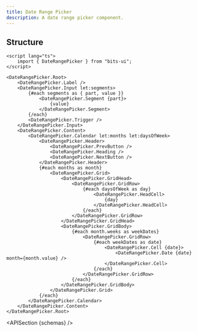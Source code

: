 ```yaml
---
title: Date Range Picker
description: A date range picker component.
---
```


<script>
	import { APISection, ComponentPreview, DateRangePickerDemo } from '@/components'
	export let schemas;
</script>

<ComponentPreview name="date-range-picker-demo" comp="Date Range Picker">

<DateRangePickerDemo slot="preview" />

</ComponentPreview>

## Structure

```svelte
<script lang="ts">
	import { DateRangePicker } from "bits-ui";
</script>

<DateRangePicker.Root>
	<DateRangePicker.Label />
	<DateRangePicker.Input let:segments>
		{#each segments as { part, value }}
			<DateRangePicker.Segment {part}>
				{value}
			</DateRangePicker.Segment>
		{/each}
		<DateRangePicker.Trigger />
	</DateRangePicker.Input>
	<DateRangePicker.Content>
		<DateRangePicker.Calendar let:months let:daysOfWeek>
			<DateRangePicker.Header>
				<DateRangePicker.PrevButton />
				<DateRangePicker.Heading />
				<DateRangePicker.NextButton />
			</DateRangePicker.Header>
			{#each months as month}
				<DateRangePicker.Grid>
					<DateRangePicker.GridHead>
						<DateRangePicker.GridRow>
							{#each daysOfWeek as day}
								<DateRangePicker.HeadCell>
									{day}
								</DateRangePicker.HeadCell>
							{/each}
						</DateRangePicker.GridRow>
					</DateRangePicker.GridHead>
					<DateRangePicker.GridBody>
						{#each month.weeks as weekDates}
							<DateRangePicker.GridRow>
								{#each weekDates as date}
									<DateRangePicker.Cell {date}>
										<DateRangePicker.Date {date} month={month.value} />
									</DateRangePicker.Cell>
								{/each}
							</DateRangePicker.GridRow>
						{/each}
					</DateRangePicker.GridBody>
				</DateRangePicker.Grid>
			{/each}
		</DateRangePicker.Calendar>
	</DateRangePicker.Content>
</DateRangePicker.Root>
```

<APISection {schemas} />
